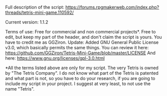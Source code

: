 Full description of the script: https://forums.rpgmakerweb.com/index.php?threads/tetris-mini-game.110592/ 

Current version: 1.1.2

Terms of use: Free for commercial and non commercial projects*. 
Free to edit, but keep my part of the header, and don't claim the script is yours. 
You have to credit me as GGZiron. 
Update: Added GNU General Public License v3.0, which basically permits the same things.
You can review it here: https://github.com/GGZiron/Tetris-Mini-Game/blob/master/LICENSE
And here: https://www.gnu.org/licenses/gpl-3.0.html

*All the terms listed above are only for my script. The very Tetris is owned
by "The Tetris Company". I do not know what part of the Tetris is patented and what part is not, so you have to do your research, if you are going to include my script in your project. I suggest at very least, to not use the name "Tetris".
